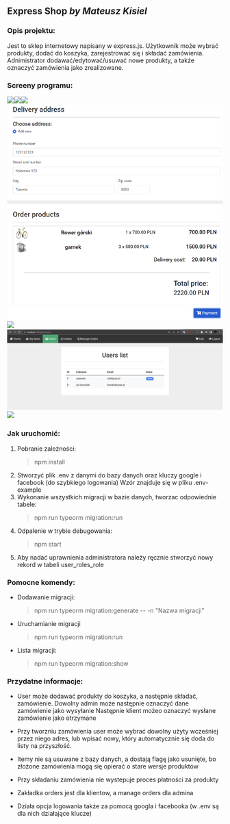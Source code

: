 ## **Express Shop** _by Mateusz Kisiel_

### Opis projektu:
Jest to sklep internetowy napisany w express.js. Użytkownik może wybrać produkty, dodać do koszyka, zarejestrować się i składać zamówienia. 
Adnimistrator dodawać/edytować/usuwać nowe produkty, a także oznaczyć zamówienia jako zrealizowane. 

### Screeny programu:
![](screenshots/screenshot1items.png)![](screenshots/screenshot2editing.png)![](screenshots/screenshot3cart.png)![](screenshots/screenshot4checkout.png)![](screenshots/screenshot5orderinfo.png)![](screenshots/screenshot6userlist.png)![](screenshots/screenshot7marksent.png)
### Jak uruchomić:
1) Pobranie zależności:
    > npm install
2) Stworzyć plik .env z danymi do bazy danych oraz kluczy google i facebook (do szybkiego logowania)
Wzór znajduje się w pliku .env-example
3) Wykonanie wszystkich migracji w bazie danych, tworzac odpowiednie tabele:
    > npm run typeorm migration:run
4) Odpalenie w trybie debugowania:
     > npm start 
5) Aby nadać uprawnienia administratora należy ręcznie stworzyć nowy rekord w tabeli user_roles_role 

### Pomocne komendy:
* Dodawanie migracji:
    > npm run typeorm migration:generate -- -n "Nazwa migracji" 

* Uruchamianie migracji 
    > npm run typeorm migration:run

* Lista migracji:
    > npm run typeorm migration:show


### Przydatne informacje:
* User może dodawać produkty do koszyka, a następnie składać, zamówienie.
Dowolny admin może następnie oznaczyć dane zamówienie jako wysyłanie
Następnie klient możeo oznaczyć wysłane zamówienie jako otrzymane

* Przy tworzniu zamówienia user może wybrać dowolny użyty wcześniej przez niego adres, lub wpisać nowy, który automatycznie się doda do listy na przyszłość.

* Itemy nie są usuwane z bazy danych, a dostają flagę jako usunięte, bo złożone zamówienia mogą się opierać o stare wersje produktów

* Przy składaniu zamówienia nie wystepuje proces płatności za produkty

* Zakładka orders jest dla klientow, a manage orders dla admina

* Działa opcja logowania także za pomocą googla i facebooka (w .env są dla nich działające klucze)
